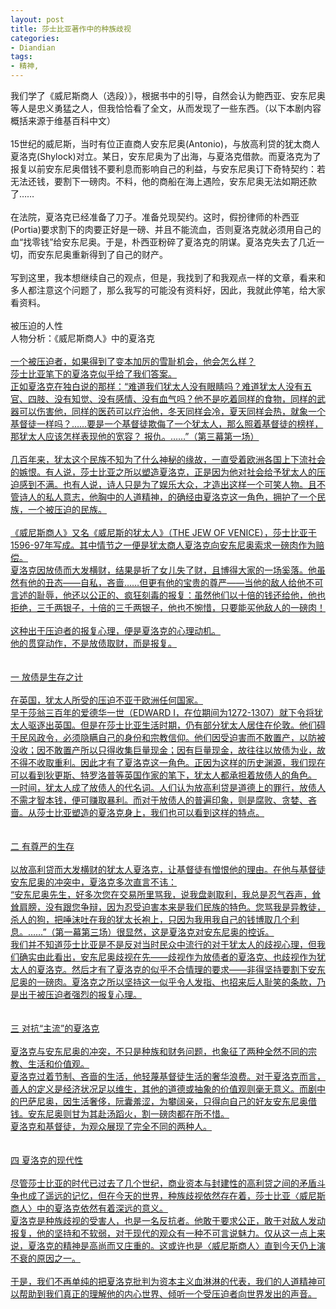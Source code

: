 ```yaml
---
layout: post
title: 莎士比亚著作中的种族歧视
categories:
- Diandian
tags:
- 精神, 
---
```

我们学了《威尼斯商人（选段）》，根据书中的引导，自然会认为鲍西亚、安东尼奥等人是忠义勇猛之人，但我恰恰看了全文，从而发现了一些东西。（以下本剧内容概括来源于维基百科中文）
<br />
<br /> 15世纪的威尼斯，当时有位正直商人安东尼奥(Antonio)，与放高利贷的犹太商人夏洛克(Shylock)对立。某日，安东尼奥为了出海，与夏洛克借款。而夏洛克为了报复以前安东尼奥借钱不要利息而影响自己的利益，与安东尼奥订下奇特契约：若无法还钱，要割下一磅肉。不料，他的商船在海上遇险，安东尼奥无法如期还款了……
<br />
<br />在法院，夏洛克已经准备了刀子。准备兑现契约。这时，假扮律师的朴西亚(Portia)要求割下的肉要正好是一磅、并且不能流血，否则夏洛克就必须用自己的血“找零钱”给安东尼奥。于是，朴西亚粉碎了夏洛克的阴谋。夏洛克失去了几近一切，而安东尼奥重新得到了自己的财产。
<br />
<br />写到这里，我本想继续自己的观点，但是，我找到了和我观点一样的文章，看来和多人都注意这个问题了，那么我写的可能没有资料好，因此，我就此停笔，给大家看资料。
<br />
<br />被压迫的人性
<br />人物分析：《威尼斯商人》中的夏洛克
<br />
<br />
<u>一个被压迫者，如果得到了变本加厉的雪耻机会，他会怎么样？<br />莎士比亚笔下的夏洛克似乎给了我们答案。<br />正如夏洛克在独白说的那样：“难道我们犹太人没有眼睛吗？难道犹太人没有五官、四肢、没有知觉、没有感情、没有血气吗？他不是吃着同样的食物，同样的武器可以伤害他，同样的医药可以疗治他，冬天同样会冷，夏天同样会热，就象一个基督徒一样吗？……要是一个基督徒欺侮了一个犹太人，那么照着基督徒的榜样，那犹太人应该怎样表现他的宽容？ 报仇。……”（第三幕第一场）<br /><br />几百年来，犹太这个民族不知为了什么神秘的缘故，一直受着欧洲各国上下流社会的嫉恨。有人说，莎士比亚之所以塑造夏洛克，正是因为他对社会给予犹太人的压迫感到不满。也有人说，诗人只是为了娱乐大众，才造出这样一个可笑人物。且不管诗人的私人意志，他胸中的人道精神，的确经由夏洛克这一角色，拥护了一个民族，一个被压迫的民族。<br /><br />《威尼斯商人》又名《威尼斯的犹太人》（THE JEW OF VENICE），莎士比亚于1596-97年写成。其中情节之一便是犹太商人夏洛克向安东尼奥索求一磅肉作为赔偿。<br />夏洛克因放债而大发横财，结果是折了女儿失了财，且博得大家的一场奚落。他虽然有他的丑态——自私，吝啬……但更有他的宝贵的尊严——当他的敌人给他不可言述的耻辱，他还以公正的、疯狂刻毒的报复：虽然他们以十倍的钱还给他，他也拒绝，三千两银子，十倍的三千两银子，他也不惋惜，只要能买他敌人的一磅肉！<br /><br />这种出于压迫者的报复心理，便是夏洛克的心理动机。<br />他的贯穿动作，不是放债取财，而是报复。</u>
<br />
<br />
<br />
<u>一 放债是生存之计<br /></u>
<u><br /></u>
<u>在英国，犹太人所受的压迫不亚于欧洲任何国家。<br /></u>
<u>早于莎翁三百年的爱德华一世（EDWARD I，在位期间为1272-1307）就下令将犹太人驱逐出英国。但是在莎士比亚生活时期，仍有部分犹太人居住在伦敦。他们碍于民风政令，必须隐瞒自己的身份和宗教信仰。他们因受迫害而不敢置产，以防被没收；因不敢置产所以只得收集巨量现金；因有巨量现金，故往往以放债为业，故不得不收取重利。因此才有了夏洛克这一角色。正因为这样的历史渊源，我们现在可以看到狄更斯、特罗洛普等英国作家的笔下，犹太人都承担着放债人的角色。<br /></u>
<u>一时间，犹太人成了放债人的代名词。人们认为放高利贷是道德上的罪行，放债人不需才智本钱，便可赚取暴利。而对于放债人的普遍印象，则是腐败、贪婪、吝啬。从莎士比亚塑造的夏洛克身上，我们也可以看到这样的特点。<br /></u>
<u><br /></u>
<u><br /></u>
<u>二 有尊严的生存<br /></u>
<u><br /></u>
<u>以放高利贷而大发横财的犹太人夏洛克，让基督徒有憎恨他的理由。在他与基督徒安东尼奥的冲突中，夏洛克多次直言不讳：<br /></u>
<u>“安东尼奥先生，好多次您在交易所里骂我，说我盘剥取利，我总是忍气吞声，耸耸肩膀，没有跟您争辩，因为忍受迫害本来是我们民族的特色。您骂我是异教徒，杀人的狗，把唾沫吐在我的犹太长袍上，只因为我用我自己的钱博取几个利息。……”（第一幕第三场）很显然，这是夏洛克对安东尼奥的控诉。<br /></u>
<u>我们并不知道莎士比亚是不是反对当时民众中流行的对于犹太人的歧视心理，但我们确实由此看出，安东尼奥歧视在先——歧视作为放债者的夏洛克、也歧视作为犹太人的夏洛克。然后才有了夏洛克的似乎不合情理的要求——非得坚持要割下安东尼奥的一磅肉。夏洛克之所以坚持这一似乎令人发指、也招来后人耻笑的条款，乃是出于被压迫者强烈的报复心理。<br /></u>
<u><br /></u>
<u><br /></u>
<u>三 对抗“主流”的夏洛克<br /></u>
<u><br /></u>
<u>夏洛克与安东尼奥的冲突，不只是种族和财务问题，也象征了两种全然不同的宗教、生活和价值观。<br /></u>
<u>夏洛克过着节制、吝啬的生活，他轻蔑基督徒生活的奢华浪费。对于夏洛克而言，善人的定义是经济状况足以维生，其他的道德或抽象的价值观则毫无意义。而剧中的巴萨尼奥，因生活奢侈，阮囊羞涩，为攀阔亲，只得向自己的好友安东尼奥借钱。安东尼奥则甘为其赴汤蹈火，割一磅肉都在所不惜。<br /></u>
<u>夏洛克和基督徒，为观众展现了完全不同的两种人。<br /></u>
<u><br /></u>
<u><br /></u>
<u>四 夏洛克的现代性<br /></u>
<u><br /></u>
<u>尽管莎士比亚的时代已过去了几个世纪，商业资本与封建性的高利贷之间的矛盾斗争也成了遥远的记忆，但在今天的世界，种族歧视依然存在着，莎士比亚〈威尼斯商人〉中的夏洛克依然有着深远的意义。<br /></u>
<u>夏洛克是种族歧视的受害人，也是一名反抗者。他敢于要求公正，敢于对敌人发动报复，他的坚持和不软弱，对于现代的观众有一种不可言说魅力。仅从这一点上来说，夏洛克的精神是高尚而又庄重的。这或许也是〈威尼斯商人〉直到今天仍上演不衰的原因之一。<br /></u>
<u><br /></u>
<u>于是，我们不再单纯的把夏洛克批判为资本主义血淋淋的代表，我们的人道精神可以帮助到我们真正的理解他的内心世界、倾听一个受压迫者向世界发出的声音。 </u>